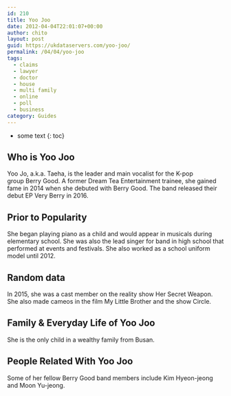 ```yaml
---
id: 210
title: Yoo Joo
date: 2012-04-04T22:01:07+00:00
author: chito
layout: post
guid: https://ukdataservers.com/yoo-joo/
permalink: /04/04/yoo-joo
tags:
  - claims
  - lawyer
  - doctor
  - house
  - multi family
  - online
  - poll
  - business
category: Guides
---
```


* some text
{: toc}


## Who is  Yoo Joo
                  
                  
                  
Yoo Jo, a.k.a. Taeha, is the leader and main vocalist for the K-pop group Berry Good. A former Dream Tea Entertainment trainee, she gained fame in 2014 when she debuted with Berry Good. The band released their debut EP Very Berry in 2016. 
                  
                
                
                
## Prior to Popularity 
                  
                  
                  
She began playing piano as a child and would appear in musicals during elementary school. She was also the lead singer for band in high school that performed at events and festivals. She also worked as a school uniform model until 2012. 
                  
                
                
                
## Random data 
                  
                  
                  
In 2015, she was a cast member on the reality show Her Secret Weapon. She also made cameos in the film My Little Brother and the show Circle. 
                  
                
                
                
## Family & Everyday Life of Yoo Joo
                  
                  
                  
She is the only child in a wealthy family from Busan. 
                  
                
                
                
## People Related With  Yoo Joo
                  
                  
                  
Some of her fellow Berry Good band members include Kim Hyeon-jeong and Moon Yu-jeong. 
                  
                
              
            
          
          
          
    
    
  

